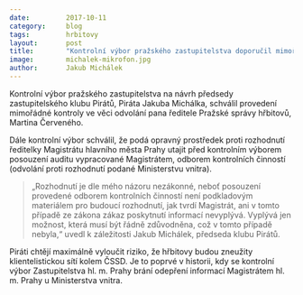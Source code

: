 ```yaml
---
date:         2017-10-11
category:     blog
tags:         hrbitovy
layout:       post
title:        "Kontrolní výbor pražského zastupitelstva doporučil mimořádnou kontrolu a nesouhlasí s utajením posudku před zastupiteli"
image:        michalek-mikrofon.jpg
author:       Jakub Michálek
---
```


Kontrolní výbor pražského zastupitelstva na návrh předsedy zastupitelského klubu Pirátů, Piráta Jakuba Michálka, schválil provedení mimořádné kontroly ve věci odvolání pana ředitele Pražské správy hřbitovů, Martina Červeného.

Dále kontrolní výbor schválil, že podá opravný prostředek proti rozhodnutí ředitelky Magistrátu hlavního města Prahy utajit před kontrolním výborem posouzení auditu vypracované Magistrátem, odborem kontrolních činností (odvolání proti rozhodnutí podané Ministerstvu vnitra). 

> „Rozhodnutí je dle mého názoru nezákonné, neboť posouzení provedené odborem kontrolních činností není podkladovým materiálem pro budoucí rozhodnutí, jak tvrdí Magistrát, ani v tomto případě ze zákona zákaz poskytnutí informací nevyplývá. Vyplývá jen možnost, která musí být řádně zdůvodněna, což v tomto případě nebyla,“ uvedl k záležitosti Jakub Michálek, předseda klubu Pirátů. 

Piráti chtějí maximálně vyloučit riziko, že hřbitovy budou zneužity klientelistickou sítí kolem ČSSD. Je to poprvé v historii, kdy se kontrolní výbor Zastupitelstva hl. m. Prahy brání odepření informací Magistrátem hl. m. Prahy u Ministerstva vnitra. 

